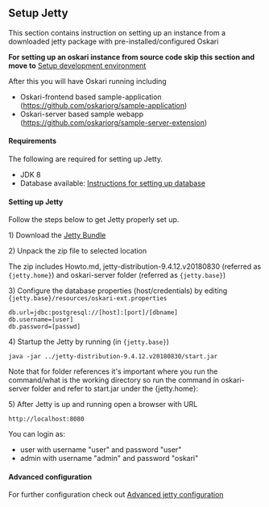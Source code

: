## Setup Jetty

This section contains instruction on setting up an instance from a downloaded jetty package with pre-installed/configured Oskari

**For setting up an oskari instance from source code skip this section and move to** [Setup development environment](00040-SetupDevelopmentEnvironment.md)

After this you will have Oskari running including

- Oskari-frontend based sample-application (https://github.com/oskariorg/sample-application)
- Oskari-server based sample webapp (https://github.com/oskariorg/sample-server-extension)

#### Requirements

The following are required for setting up Jetty.

- JDK 8
- Database available: [Instructions for setting up database](00020-SetupDatabase.md)

#### Setting up Jetty

Follow the steps below to get Jetty properly set up.

1\) Download the [Jetty Bundle](/download)

2\) Unpack the zip file to selected location

The zip includes Howto.md, jetty-distribution-9.4.12.v20180830 (referred as `{jetty.home}`) and oskari-server folder (referred as `{jetty.base}`)

3\) Configure the database properties (host/credentials) by editing `{jetty.base}/resources/oskari-ext.properties`

    db.url=jdbc:postgresql://[host]:[port]/[dbname]
    db.username=[user]
    db.password=[passwd]

4\) Startup the Jetty by running (in `{jetty.base}`)

    java -jar ../jetty-distribution-9.4.12.v20180830/start.jar

Note that for folder references it's important where you run the command/what is the working directory so run the command in oskari-server folder and refer to start.jar under the {jetty.home}:

5\) After Jetty is up and running open a browser with URL

    http://localhost:8080


You can login as:
- user with username "user" and password "user"
- admin with username "admin" and password "oskari"

#### Advanced configuration

For further configuration check out [Advanced jetty configuration](00070-AdvancedJettyConfiguration.md)

